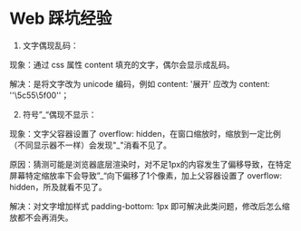 # Web 踩坑经验

1. 文字偶现乱码：

现象：通过 css 属性 content 填充的文字，偶尔会显示成乱码。

解决：是将文字改为 unicode 编码，例如 content: '展开' 应改为 content: ''\5c55\5f00''；

2. 符号”_“偶现不显示：

现象：文字父容器设置了 overflow: hidden，在窗口缩放时，缩放到一定比例（不同显示器不一样）会发现"_"消看不见了。

原因：猜测可能是浏览器底层渲染时，对不足1px的内容发生了偏移导致，在特定屏幕特定缩放率下会导致”_“向下偏移了1个像素，加上父容器设置了 overflow: hidden，所及就看不见了。

解决：对文字增加样式 padding-bottom: 1px 即可解决此类问题，修改后怎么缩放都不会再消失。

